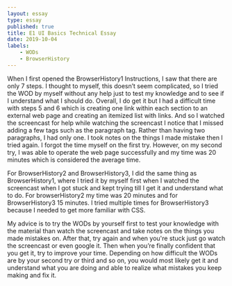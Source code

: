 ```yaml
---
layout: essay
type: essay
published: true
title: E1 UI Basics Technical Essay
date: 2019-10-04
labels:
    - WODs
    - BrowserHistory
---
```


<p>When I first opened the BrowserHistory1 Instructions, I saw that there are only 7 steps. I thought to myself, this doesn’t seem complicated, so I tried the WOD by myself without any help just to test my knowledge and to see if I understand what I should do. Overall, I do get it but I had a difficult time with steps 5 and 6 which is creating one link within each section to an external web page and creating an itemized list with links. And so I watched the screencast for help while watching the screencast I notice that I missed adding a few tags such as the paragraph tag. Rather than having two paragraphs, I had only one. I took notes on the things I made mistake then I tried again. I forgot the time myself on the first try. However, on my second try, I was able to operate the web page successfully and my time was 20 minutes which is considered the average time.</p>
<p>For BrowserHistory2 and BrowserHistory3, I did the same thing as BrowserHistory1, where I tried it by myself first when I watched the screencast when I got stuck and kept trying till I get it and understand what to do. For browserHistory2 my time was 20 minutes and for BrowserHistory3 15 minutes. I tried multiple times for BrowserHistory3 because I needed to get more familiar with CSS.</p>
<p>My advice is to try the WODs by yourself first to test your knowledge with the material than watch the screencast and take notes on the things you made mistakes on. After that, try again and when you're stuck just go watch the screencast or even google it. Then when you’re finally confident that you get it, try to improve your time. Depending on how difficult the WODs are by your second try or third and so on, you would most likely get it and understand what you are doing and able to realize what mistakes you keep making and fix it.</p> 
